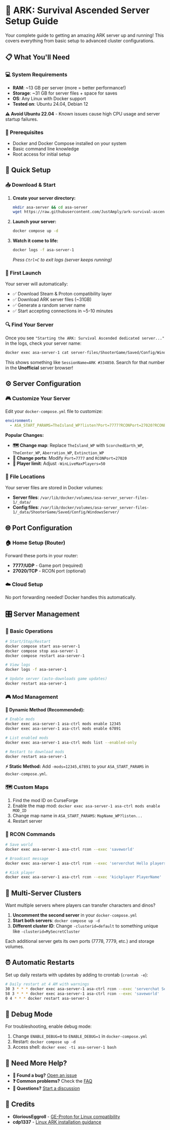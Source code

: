 # 🚀 ARK: Survival Ascended Server Setup Guide

Your complete guide to getting an amazing ARK server up and running! This covers everything from basic setup to advanced cluster configurations.

## 📋 What You'll Need

### 💻 System Requirements
- **RAM**: ~13 GB per server (more = better performance!)
- **Storage**: ~31 GB for server files + space for saves
- **OS**: Any Linux with Docker support
- **Tested on**: Ubuntu 24.04, Debian 12

**⚠️ Avoid Ubuntu 22.04** - Known issues cause high CPU usage and server startup failures.

### 🐳 Prerequisites
- Docker and Docker Compose installed on your system
- Basic command line knowledge
- Root access for initial setup

## 🎯 Quick Setup

### 📥 Download & Start

1. **Create your server directory:**
   ```bash
   mkdir asa-server && cd asa-server
   wget https://raw.githubusercontent.com/JustAmply/ark-survival-ascended-server/main/docker-compose.yml
   ```

2. **Launch your server:**
   ```bash
   docker compose up -d
   ```

3. **Watch it come to life:**
   ```bash
   docker logs -f asa-server-1
   ```
   
   *Press `Ctrl+C` to exit logs (server keeps running)*

### 🎉 First Launch

Your server will automatically:
- ✅ Download Steam & Proton compatibility layer
- ✅ Download ARK server files (~31GB)
- ✅ Generate a random server name
- ✅ Start accepting connections in ~5-10 minutes

### 🔍 Find Your Server

Once you see `"Starting the ARK: Survival Ascended dedicated server..."` in the logs, check your server name:

```bash
docker exec asa-server-1 cat server-files/ShooterGame/Saved/Config/WindowsServer/GameUserSettings.ini | grep SessionName
```

This shows something like `SessionName=ARK #334850`. Search for that number in the **Unofficial** server browser!

## ⚙️ Server Configuration

### 🎮 Customize Your Server

Edit your `docker-compose.yml` file to customize:

```yaml
environment:
  - ASA_START_PARAMS=TheIsland_WP?listen?Port=7777?RCONPort=27020?RCONEnabled=True -WinLiveMaxPlayers=50
```

**Popular Changes:**
- **🗺️ Change map**: Replace `TheIsland_WP` with `ScorchedEarth_WP`, `TheCenter_WP`, `Aberration_WP`, `Extinction_WP`
- **🔢 Change ports**: Modify `Port=7777` and `RCONPort=27020`
- **👥 Player limit**: Adjust `-WinLiveMaxPlayers=50`

### 📂 File Locations

Your server files are stored in Docker volumes:
- **Server files**: `/var/lib/docker/volumes/asa-server_server-files-1/_data/`
- **Config files**: `/var/lib/docker/volumes/asa-server_server-files-1/_data/ShooterGame/Saved/Config/WindowsServer/`

## 🌐 Port Configuration

### 🏠 Home Setup (Router)
Forward these ports in your router:
- **7777/UDP** - Game port (required)
- **27020/TCP** - RCON port (optional)

### ☁️ Cloud Setup
No port forwarding needed! Docker handles this automatically.

## 🎛️ Server Management

### 🔄 Basic Operations
```bash
# Start/Stop/Restart
docker compose start asa-server-1
docker compose stop asa-server-1
docker compose restart asa-server-1

# View logs
docker logs -f asa-server-1

# Update server (auto-downloads game updates)
docker restart asa-server-1
```

### 🎮 Mod Management

**🚀 Dynamic Method (Recommended):**
```bash
# Enable mods
docker exec asa-server-1 asa-ctrl mods enable 12345
docker exec asa-server-1 asa-ctrl mods enable 67891

# List enabled mods
docker exec asa-server-1 asa-ctrl mods list --enabled-only

# Restart to download mods
docker restart asa-server-1
```

**⚡ Static Method:**
Add `-mods=12345,67891` to your `ASA_START_PARAMS` in `docker-compose.yml`.

### 🗺️ Custom Maps
1. Find the mod ID on CurseForge
2. Enable the map mod: `docker exec asa-server-1 asa-ctrl mods enable MOD_ID`
3. Change map name in `ASA_START_PARAMS`: `MapName_WP?listen...`
4. Restart server

### 🎯 RCON Commands
```bash
# Save world
docker exec asa-server-1 asa-ctrl rcon --exec 'saveworld'

# Broadcast message
docker exec asa-server-1 asa-ctrl rcon --exec 'serverchat Hello players!'

# Kick player
docker exec asa-server-1 asa-ctrl rcon --exec 'kickplayer PlayerName'
```

## 🔗 Multi-Server Clusters

Want multiple servers where players can transfer characters and dinos?

1. **Uncomment the second server** in your `docker-compose.yml`
2. **Start both servers**: `docker compose up -d`
3. **Different cluster ID**: Change `-clusterid=default` to something unique like `-clusterid=MySecretCluster`

Each additional server gets its own ports (7778, 7779, etc.) and storage volumes.

## ⏰ Automatic Restarts

Set up daily restarts with updates by adding to crontab (`crontab -e`):

```bash
# Daily restart at 4 AM with warnings
30 3 * * * docker exec asa-server-1 asa-ctrl rcon --exec 'serverchat Server restart in 30 minutes'
58 3 * * * docker exec asa-server-1 asa-ctrl rcon --exec 'saveworld'
0 4 * * * docker restart asa-server-1
```

## 🔧 Debug Mode

For troubleshooting, enable debug mode:

1. Change `ENABLE_DEBUG=0` to `ENABLE_DEBUG=1` in `docker-compose.yml`
2. Restart: `docker compose up -d`
3. Access shell: `docker exec -ti asa-server-1 bash`

## 📖 Need More Help?

- **🐛 Found a bug?** [Open an issue](https://github.com/JustAmply/ark-survival-ascended-server/issues)
- **❓ Common problems?** Check the [FAQ](FAQ.md)
- **💬 Questions?** [Start a discussion](https://github.com/JustAmply/ark-survival-ascended-server/discussions)

## 🙏 Credits

- **GloriousEggroll** - [GE-Proton for Linux compatibility](https://github.com/GloriousEggroll/proton-ge-custom)
- **cdp1337** - [Linux ARK installation guidance](https://github.com/cdp1337/ARKSurvivalAscended-Linux)